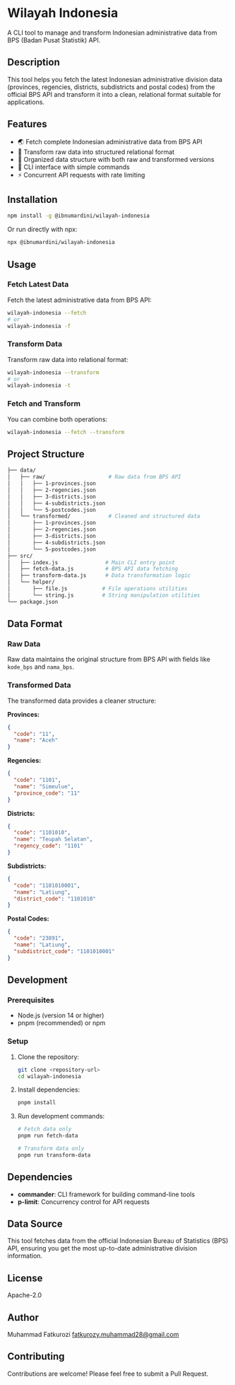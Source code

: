 # Wilayah Indonesia

A CLI tool to manage and transform Indonesian administrative data from BPS (Badan Pusat Statistik) API.

## Description

This tool helps you fetch the latest Indonesian administrative division data (provinces, regencies, districts, subdistricts and postal codes) from the official BPS API and transform it into a clean, relational format suitable for applications.

## Features

- 🌏 Fetch complete Indonesian administrative data from BPS API
- 🔄 Transform raw data into structured relational format
- 📁 Organized data structure with both raw and transformed versions
- 🎯 CLI interface with simple commands
- ⚡ Concurrent API requests with rate limiting

## Installation

```bash
npm install -g @ibnumardini/wilayah-indonesia
```

Or run directly with npx:

```bash
npx @ibnumardini/wilayah-indonesia
```

## Usage

### Fetch Latest Data

Fetch the latest administrative data from BPS API:

```bash
wilayah-indonesia --fetch
# or
wilayah-indonesia -f
```

### Transform Data

Transform raw data into relational format:

```bash
wilayah-indonesia --transform
# or
wilayah-indonesia -t
```

### Fetch and Transform

You can combine both operations:

```bash
wilayah-indonesia --fetch --transform
```

## Project Structure

```bash
├── data/
│   ├── raw/                    # Raw data from BPS API
│   │   ├── 1-provinces.json
│   │   ├── 2-regencies.json
│   │   ├── 3-districts.json
│   │   ├── 4-subdistricts.json
│   │   └── 5-postcodes.json
│   └── transformed/            # Cleaned and structured data
│       ├── 1-provinces.json
│       ├── 2-regencies.json
│       ├── 3-districts.json
│       ├── 4-subdistricts.json
│       └── 5-postcodes.json
├── src/
│   ├── index.js               # Main CLI entry point
│   ├── fetch-data.js          # BPS API data fetching
│   ├── transform-data.js      # Data transformation logic
│   └── helper/
│       ├── file.js           # File operations utilities
│       └── string.js         # String manipulation utilities
└── package.json
```

## Data Format

### Raw Data

Raw data maintains the original structure from BPS API with fields like `kode_bps` and `nama_bps`.

### Transformed Data

The transformed data provides a cleaner structure:

**Provinces:**

```json
{
  "code": "11",
  "name": "Aceh"
}
```

**Regencies:**

```json
{
  "code": "1101",
  "name": "Simeulue",
  "province_code": "11"
}
```

**Districts:**

```json
{
  "code": "1101010",
  "name": "Teupah Selatan",
  "regency_code": "1101"
}
```

**Subdistricts:**

```json
{
  "code": "1101010001",
  "name": "Latiung",
  "district_code": "1101010"
}
```

**Postal Codes:**

```json
{
  "code": "23891",
  "name": "Latiung",
  "subdistrict_code": "1101010001"
}
```

## Development

### Prerequisites

- Node.js (version 14 or higher)
- pnpm (recommended) or npm

### Setup

1. Clone the repository:

   ```bash
   git clone <repository-url>
   cd wilayah-indonesia
   ```

2. Install dependencies:

   ```bash
   pnpm install
   ```

3. Run development commands:

   ```bash
   # Fetch data only
   pnpm run fetch-data

   # Transform data only
   pnpm run transform-data
   ```

## Dependencies

- **commander**: CLI framework for building command-line tools
- **p-limit**: Concurrency control for API requests

## Data Source

This tool fetches data from the official Indonesian Bureau of Statistics (BPS) API, ensuring you get the most up-to-date administrative division information.

## License

Apache-2.0

## Author

Muhammad Fatkurozi <fatkurozy.muhammad28@gmail.com>

## Contributing

Contributions are welcome! Please feel free to submit a Pull Request.
